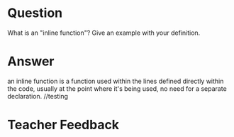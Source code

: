 # Question

What is an "inline function"? Give an example with your definition.

# Answer

an inline function is a function used within the lines defined directly within the code, usually at the point where it's being used, no need for a separate declaration.
//testing

# Teacher Feedback
